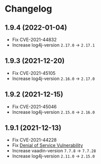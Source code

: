 # Changelog

## 1.9.4 (2022-01-04)
* Fix CVE-2021-44832
* Increase log4j-version `2.17.0` -> `2.17.1`

## 1.9.3 (2021-12-20)
* Fix CVE-2021-45105
* Increase log4j-version `2.16.0` -> `2.17.0`

## 1.9.2 (2021-12-15)
* Fix CVE-2021-45046
* Increase log4j-version `2.15.0` -> `2.16.0`

## 1.9.1 (2021-12-13)
* Fix CVE-2021-44228
* Fix [Denial of Service Vulnerability](https://vaadin.com/security/2021-10-27)
* Increase vaadin-version `7.7.8` -> `7.7.28`
* Increase log4j-version `2.11.0` -> `2.15.0`

